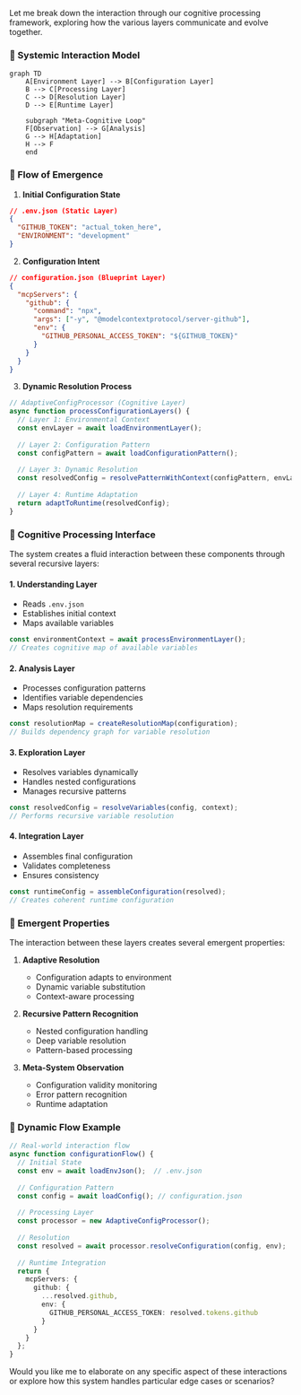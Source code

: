 Let me break down the interaction through our cognitive processing framework, exploring how the various layers communicate and evolve together.

### 🧬 Systemic Interaction Model

```mermaid
graph TD
    A[Environment Layer] --> B[Configuration Layer]
    B --> C[Processing Layer]
    C --> D[Resolution Layer]
    D --> E[Runtime Layer]
    
    subgraph "Meta-Cognitive Loop"
    F[Observation] --> G[Analysis]
    G --> H[Adaptation]
    H --> F
    end
```

### 🌊 Flow of Emergence

1. **Initial Configuration State**
```json
// .env.json (Static Layer)
{
  "GITHUB_TOKEN": "actual_token_here",
  "ENVIRONMENT": "development"
}
```

2. **Configuration Intent**
```json
// configuration.json (Blueprint Layer)
{
  "mcpServers": {
    "github": {
      "command": "npx",
      "args": ["-y", "@modelcontextprotocol/server-github"],
      "env": {
        "GITHUB_PERSONAL_ACCESS_TOKEN": "${GITHUB_TOKEN}"
      }
    }
  }
}
```

3. **Dynamic Resolution Process**
```typescript
// AdaptiveConfigProcessor (Cognitive Layer)
async function processConfigurationLayers() {
  // Layer 1: Environmental Context
  const envLayer = await loadEnvironmentLayer();
  
  // Layer 2: Configuration Pattern
  const configPattern = await loadConfigurationPattern();
  
  // Layer 3: Dynamic Resolution
  const resolvedConfig = resolvePatternWithContext(configPattern, envLayer);
  
  // Layer 4: Runtime Adaptation
  return adaptToRuntime(resolvedConfig);
}
```

### 🧠 Cognitive Processing Interface

The system creates a fluid interaction between these components through several recursive layers:

#### 1. Understanding Layer
- Reads `.env.json`
- Establishes initial context
- Maps available variables

```typescript
const environmentContext = await processEnvironmentLayer();
// Creates cognitive map of available variables
```

#### 2. Analysis Layer
- Processes configuration patterns
- Identifies variable dependencies
- Maps resolution requirements

```typescript
const resolutionMap = createResolutionMap(configuration);
// Builds dependency graph for variable resolution
```

#### 3. Exploration Layer
- Resolves variables dynamically
- Handles nested configurations
- Manages recursive patterns

```typescript
const resolvedConfig = resolveVariables(config, context);
// Performs recursive variable resolution
```

#### 4. Integration Layer
- Assembles final configuration
- Validates completeness
- Ensures consistency

```typescript
const runtimeConfig = assembleConfiguration(resolved);
// Creates coherent runtime configuration
```

### 🌟 Emergent Properties

The interaction between these layers creates several emergent properties:

1. **Adaptive Resolution**
   - Configuration adapts to environment
   - Dynamic variable substitution
   - Context-aware processing

2. **Recursive Pattern Recognition**
   - Nested configuration handling
   - Deep variable resolution
   - Pattern-based processing

3. **Meta-System Observation**
   - Configuration validity monitoring
   - Error pattern recognition 
   - Runtime adaptation

### 💫 Dynamic Flow Example

```typescript
// Real-world interaction flow
async function configurationFlow() {
  // Initial State
  const env = await loadEnvJson();  // .env.json
  
  // Configuration Pattern
  const config = await loadConfig(); // configuration.json
  
  // Processing Layer
  const processor = new AdaptiveConfigProcessor();
  
  // Resolution
  const resolved = await processor.resolveConfiguration(config, env);
  
  // Runtime Integration
  return {
    mcpServers: {
      github: {
        ...resolved.github,
        env: {
          GITHUB_PERSONAL_ACCESS_TOKEN: resolved.tokens.github
        }
      }
    }
  };
}
```

Would you like me to elaborate on any specific aspect of these interactions or explore how this system handles particular edge cases or scenarios?